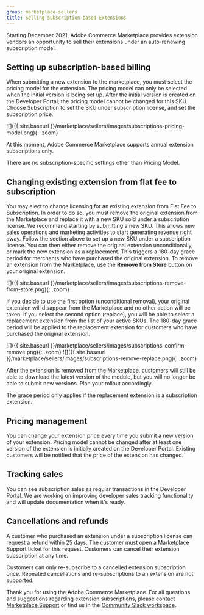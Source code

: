 ```yaml
---
group: marketplace-sellers
title: Selling Subscription-based Extensions
---
```


Starting December 2021, Adobe Commerce Marketplace provides extension vendors an opportunity to sell their extensions under an auto-renewing subscription model.

## Setting up subscription-based billing

When submitting a new extension to the marketplace, you must select the pricing model for the extension. The pricing model can only be selected when the initial version is being set up. After the initial version is created on the Developer Portal, the pricing model cannot be changed for this SKU. Choose Subscription to set the SKU under subscription license, and set the subscription price.

![]({{ site.baseurl }}/marketplace/sellers/images/subscriptions-pricing-model.png){: .zoom}

<InlineAlert variant="info" slots="text"/>

At this moment, Adobe Commerce Marketplace supports annual extension subscriptions only.

There are no subscription-specific settings other than Pricing Model.

## Changing existing extension from flat fee to subscription

You may elect to change licensing for an existing extension from Flat Fee to Subscription. In order to do so, you must remove the original extension from the Marketplace and replace it with a new SKU sold under a subscription license.
We recommend starting by submitting a new SKU. This allows new sales operations and marketing activities to start generating revenue right away. Follow the section above to set up a new SKU under a subscription license.
You can then either remove the original extension unconditionally, or mark the new extension as a replacement. This triggers a 180-day grace period for merchants who have purchased the original extension.
To remove an extension from the Marketplace, use the **Remove from Store** button on your original extension.

![]({{ site.baseurl }}/marketplace/sellers/images/subscriptions-remove-from-store.png){: .zoom}

If you decide to use the first option (unconditional removal), your original extension will disappear from the Marketplace and no other action will be taken.
If you select the second option (replace), you will be able to select a replacement extension from the list of your active SKUs. The 180-day grace period will be applied to the replacement extension for customers who have purchased the original extension.

![]({{ site.baseurl }}/marketplace/sellers/images/subscriptions-confirm-remove.png){: .zoom}
![]({{ site.baseurl }}/marketplace/sellers/images/subscriptions-remove-replace.png){: .zoom}

<InlineAlert variant="warning" slots="text"/>

After the extension is removed from the Marketplace, customers will still be able to download the latest version of the module, but you will no longer be able to submit new versions. Plan your rollout accordingly.

<InlineAlert variant="info" slots="text"/>

The grace period only applies if the replacement extension is a subscription extension.

## Pricing management

You can change your extension price every time you submit a new version of your extension.
Pricing model cannot be changed after at least one version of the extension is initially created on the Developer Portal.
Existing customers will be notified that the price of the extension has changed.

## Tracking sales

You can see subscription sales as regular transactions in the Developer Portal. We are working on improving developer sales tracking functionality and will update documentation when it's ready.

## Cancellations and refunds

A customer who purchased an extension under a subscription license can request a refund within 25 days. The customer must open a Marketplace Support ticket for this request.
Customers can cancel their extension subscription at any time.

<InlineAlert variant="info" slots="text"/>

Customers can only re-subscribe to a cancelled extension subscription once. Repeated cancellations and re-subscriptions to an extension are not supported.

Thank you for using the Adobe Commerce Marketplace. For all questions and suggestions regarding extension subscriptions, please contact [Marketplace Support](https://marketplacesupport.magento.com) or find us in the [Community Slack workspace](https://opensource.magento.com/slack).
